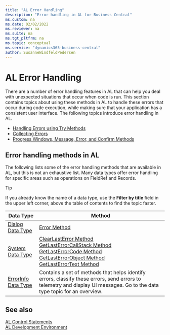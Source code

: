 ```yaml
---
title: "AL Error Handling"
description: "Error handling in AL for Business Central"
ms.custom: na
ms.date: 02/02/2022
ms.reviewer: na
ms.suite: na
ms.tgt_pltfrm: na
ms.topic: conceptual
ms.service: "dynamics365-business-central"
author: SusanneWindfeldPedersen
---
```


# AL Error Handling

There are a number of error handling features in AL that can help you deal with unexpected situations that occur when code is run. This section contains topics about using these methods in AL to handle these errors that occur during code execution, while making sure that your application has a consistent user interface. The following topics introduce error handling in AL.

- [Handling Errors using Try Methods](devenv-handling-errors-using-try-methods.md)  
- [Collecting Errors](devenv-error-collection.md)  
- [Progress Windows, Message, Error, and Confirm Methods](devenv-progress-windows-message-error-and-confirm-methods.md)

## Error handling methods in AL

The following lists some of the error handling methods that are available in AL, but this is not an exhaustive list. Many data types offer error handling for specific areas such as operations on FieldRef and Records. 

> [!TIP]  
> If you already know the name of a data type, use the **Filter by title** field in the upper left corner, above the table of contents to find the topic faster.

|Data Type| Method|
|---------|-------|
|[Dialog Data Type](methods-auto/dialog/dialog-data-type.md)|[Error Method](methods-auto/dialog/dialog-error-errorinfo-method.md) |
|[System Data Type](methods-auto/system/system-data-type.md)|[ClearLastError Method](methods-auto/system/system-clearlasterror-method.md) <br>[GetLastErrorCallStack Method](methods-auto/system/system-getlasterrorcallstack-method.md)<br>[GetLastErrorCode Method](methods-auto/system/system-getlasterrorcode.method.md)<br>[GetLastErrorObject Method](methods-auto/system/system-getlasterrorobject-method.md)<br>[GetLastErrorText Method](methods-auto/system/system-getlasterrortext-method.md)|
|[ErrorInfo Data Type](methods-auto/errorinfo/errorinfo-data-type.md) | Contains a set of methods that helps identify errors, classify these errors, send errors to telemetry and display UI messages. Go to the data type topic for an overview.|

## See also

[AL Control Statements](devenv-al-control-statements.md)   
[AL Development Environment](devenv-reference-overview.md)